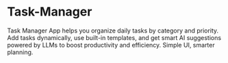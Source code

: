 # Task-Manager
Task Manager App helps you organize daily tasks by category and priority. Add tasks dynamically, use built-in templates, and get smart AI suggestions powered by LLMs to boost productivity and efficiency. Simple UI, smarter planning.

